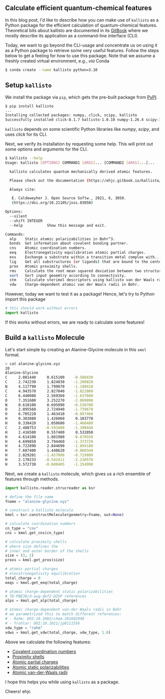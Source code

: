 ## Calculate efficient quantum-chemical features

In this blog post, I'd like to describe how you can make use of `kallisto` as a Python package for the efficient calculation of quantum-chemical features.
Theoretical bits about kallisto are documented in its [GitBook](https://ehjc.gitbook.io/kallisto/) where we mostly describe its application as a command-line interface (CLI).

Today, we want to go beyond the CLI-usage and concentrate us on using it as a Python package to retrieve some very useful features.
Follow the steps below to get a feeling for how to use this package.
Note that we assume a freshly created virtual environment, e.g., _via_ Conda

```bash
$ conda create --name kallisto python=3.10
```

## Setup `kallisto`

We install the package via `pip`, which gets the pre-built package from [PyPI](https://pypi.org/project/kallisto/).

```bash
$ pip install kallisto
...
Installing collected packages: numpy, click, scipy, kallisto
Successfully installed click-8.1.7 kallisto-1.0.10 numpy-1.26.4 scipy-1.12.0
```

`kallisto` depends on some scientific Python libraries like _numpy_, _scipy_, and uses _click_ for its CLI.

Next, we verify its installation by requesting some help.
This will print out some options and arguments for the CLI.

```bash
$ kallisto --help
Usage: kallisto [OPTIONS] COMMAND1 [ARGS]... [COMMAND2 [ARGS]...]...

  kallisto calculates quantum mechanically derived atomic features.

  Please check out the documentation (https://ehjc.gitbook.io/kallisto/).

  Always cite:

   E. Caldeweyher J. Open Source Softw., 2021, 6, 3050.
   (https://doi.org/10.21105/joss.03050)

Options:
  --silent
  --shift INTEGER
  --help           Show this message and exit.

Commands:
  alp    Static atomic polarizabilities in Bohr^3.
  bonds  Get information about covalent bonding partner.
  cns    Atomic coordination numbers.
  eeq    Electronegativity equilibration atomic partial charges.
  exs    Exchange a substrate within a transition metal complex with...
  lig    Get all substructures (or ligands) that are bound to the center...
  prox   Atomic proximity shells.
  rms    Calculate the root mean squared deviation between two structures...
  sort   Sort input geoemtry according to connectivity.
  stm    Calculate sterimol descriptors using kallisto van der Waals radii.
  vdw    Charge-dependent atomic van der Waals radii in Bohr.
```

However, today we want to test it as a package!
Hence, let's try to Python import this package

```python
# this should work without errors
import kallisto
```

If this works without errors, we are ready to calculate some features!

## Build a `kallisto` Molecule

Let's start simple by creating an Alanine-Glycine molecule in this `xmol` format.

```bash
> cat alanine-glycine.xyz
20
Alanine-Glycine
C     2.081440     0.615100    -0.508430
C     2.742230     1.824030    -1.200820
N     4.117790     1.799870    -1.190410
C     4.943570     2.827040    -1.822060
C     6.440080     2.569360    -1.637600
O     7.351600     3.252270    -2.069090
N     0.610100     0.695090    -0.538780
O     2.095560     2.724940    -1.739670
O     6.705220     1.463410    -0.897460
H     0.303080     1.426060     0.103770
H     0.338420     1.050680    -1.460480
C     2.488753    -0.593400    -1.198448
H     2.416500     0.557400     0.532050
H     4.614100     1.081980    -0.670550
H     4.699850     3.794460    -1.373720
H     4.722890     2.844690    -2.894180
H     7.687400     1.448620    -0.860340
H     2.029201    -1.457008    -0.719999
H     2.170233    -0.542411    -2.238576
H     3.572730    -0.688405    -1.154998
```

Next, we create a `kallisto` molecule, which gives us a rich ensemble of features through methods.

```python
import kallisto.reader.strucreader as ksr

# define the file name
fname = "alanine-glycine.xyz"

# construct a kallisto molecule
kmol = ksr.constructMolecule(geometry=fname, out=None)

# calculate coordination numbers
cn_type = "cov"
cns = kmol.get_cns(cn_type)

# calculate proximity shells
# where size defines the
# inner and outer border of the shells
size = (3, 2)
proxs = kmol.get_prox(size)

# atomic partial charges
# elecotronegativity equilibration
total_charge = 0
eeqs = kmol.get_eeq(total_charge)

# atomic charge-dependent static polarizabilities
# TD-PBE38/d-aug-def2-QZVP references
alps = kmol.get_alp(total_charge)

# atomic charge-dependent van-der-Waals radii in Bohr
# we parametrized this to match different references:
# - Rahm: DOI:10.1002/chem.201602949
# - Truhlar: DOI:10.1021/jp8111556
vdw_type = "rahm"
vdws = kmol.get_vdw(total_charge, vdw_type, 1.0)
```

Above we calculate the following features:

- [Covalent coordination numbers](https://ehjc.gitbook.io/kallisto/features/cns)
- [Proximity shells](https://ehjc.gitbook.io/kallisto/features/prox)
- [Atomic partial charges](https://ehjc.gitbook.io/kallisto/features/eeq)
- [Atomic static polarizabilities](https://ehjc.gitbook.io/kallisto/features/alp)
- [Atomic van-der-Waals radii](https://ehjc.gitbook.io/kallisto/features/vdw)

I hope this helps you while using `kallisto` as a package.

Cheers!
ehjc
